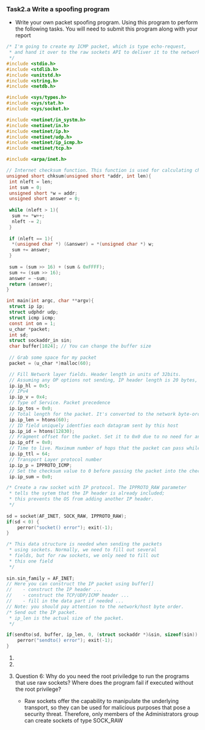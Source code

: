 ### Task2.a Write a spoofing program
- Write your own packet spoofing program. Using this program to perform the following tasks. You will need to submit this program along with your report

```c
/* I'm going to create my ICMP packet, which is type echo-request,
 * and hand it over to the raw sockets API to deliver it to the network
 */
#include <stdio.h>
#include <stdlib.h>
#include <unitstd.h>
#include <string.h>
#include <netdb.h>

#include <sys/types.h>
#include <sys/stat.h>
#include <sys/socket.h>

#include <netinet/in_systm.h>
#include <netinet/in.h>
#include <netinet/ip.h>
#include <netinet/udp.h>
#include <netinet/ip_icmp.h>
#include <netinet/tcp.h>

#include <arpa/inet.h>

// Internet checksum function. This function is used for calculating checksum for ICMP protocol
unsigned short chksum(unsigned short *addr, int len){
 int nleft = len;
 int sum = 0;
 unsigned short *w = addr;
 unsigned short answer = 0;
 
 while (nleft > 1){
  sum += *w++;
  nleft -= 2;
 }
 
 if (nleft == 1){
  *(unsigned char *) (&answer) = *(unsigned char *) w;
  sum += answer;
 }
 
 sum = (sum >> 16) + (sum & 0xFFFF);
 sum += (sum >> 16);
 answer = ~sum;
 return (answer);
}

int main(int argc, char **argv){
 struct ip ip;
 struct udphdr udp;
 struct icmp icmp;
 const int on = 1;
 u_char *packet;
 int sd;
 struct sockaddr_in sin;
 char buffer[1024]; // You can change the buffer size
 
 // Grab some space for my packet
 packet = (u_char *)malloc(60);

 // Fill Network layer fields. Header length in units of 32bits.
 // Assuming any OP options not sending, IP header length is 20 bytes, so 20/4 = 5
 ip.ip_hl = 0x5;
 // IPv4
 ip.ip_v = 0x4;
 // Type of Service. Packet precedence
 ip.ip_tos = 0x0;
 // Total length for the packet. It's converted to the network byte-order
 ip.ip_len = htons(60);
 // ID field uniquely identfies each datagram sent by this host
 ip.ip_id = htons(12830);
 // Fragment offset for the packet. Set it to 0x0 due to no need for any fragmentation
 ip.ip_off = 0x0;
 // Time to live. Maximum number of hops that the packet can pass while travelling through its destination
 ip.ip_ttl = 64;
 // Transport Layer protocol number
 ip.ip_p = IPPROTO_ICMP;
 // Set the checksum value to 0 before passing the packet into the checksum function
 ip.ip_sum = 0x0;

/* Create a raw socket with IP protocol. The IPPROTO_RAW parameter
 * tells the sytem that the IP header is already included;
 * this prevents the OS from adding another IP header.  
 */
 
sd = socket(AF_INET, SOCK_RAW, IPPROTO_RAW);
if(sd < 0) {
    perror("socket() error"); exit(-1);
}

/* This data structure is needed when sending the packets
 * using sockets. Normally, we need to fill out several
 * fields, but for raw sockets, we only need to fill out
 * this one field 
 */
 
sin.sin_family = AF_INET;
// Here you can construct the IP packet using buffer[]
//    - construct the IP header ...
//    - construct the TCP/UDP/ICMP header ...
//    - fill in the data part if needed ...
// Note: you should pay attention to the network/host byte order.
/* Send out the IP packet.
 * ip_len is the actual size of the packet. 
 */

if(sendto(sd, buffer, ip_len, 0, (struct sockaddr *)&sin, sizeof(sin)) < 0) {
    perror("sendto() error"); exit(-1);
}
```
 

1.
2.
3. Question 6: Why do you need the root priviledge to run the programs that use raw sockets? Where does the program fail if executed without the root privilege?

   - Raw sockets offer the capability to manipulate the underlying transport, so they can be used for malicious purposes that pose a security threat. Therefore, only members of the Administrators group can create sockets of type SOCK_RAW
